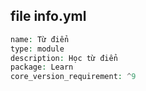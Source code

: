 ## file info.yml
```php
name: Từ điển
type: module
description: Học từ điển
package: Learn
core_version_requirement: ^9
```
